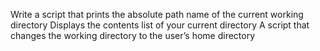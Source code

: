 Write a script that prints the absolute path name of the current working directory
Displays the contents list of your current directory
A script that changes the working directory to the user’s home directory
